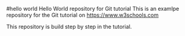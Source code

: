 #hello world
Hello World repository for Git tutorial
This is an examlpe repository for the Git tutorial on 
https://www.w3schools.com

This repository is build step by step in the tutorial.
